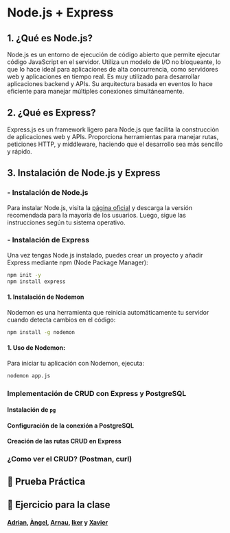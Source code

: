 # Node.js + Express


## 1. ¿Qué es Node.js?
Node.js es un entorno de ejecución de código abierto que permite ejecutar código JavaScript en el servidor. 
Utiliza un modelo de I/O no bloqueante, lo que lo hace ideal para aplicaciones de alta concurrencia, como servidores web y aplicaciones en tiempo real. Es muy utilizado para desarrollar aplicaciones backend y APIs. Su arquitectura basada en eventos lo hace eficiente para manejar múltiples conexiones simultáneamente.

## 2. ¿Qué es Express?
Express.js es un framework ligero para Node.js que facilita la construcción de aplicaciones web y APIs. Proporciona herramientas para manejar rutas, peticiones HTTP, y middleware, haciendo que el desarrollo sea más sencillo y rápido.

## 3. Instalación de Node.js y Express
### - Instalación de Node.js
Para instalar Node.js, visita la [página oficial](https://nodejs.org/) y descarga la versión recomendada para la mayoría de los usuarios. Luego, sigue las instrucciones según tu sistema operativo.

### - Instalación de Express
Una vez tengas Node.js instalado, puedes crear un proyecto y añadir Express mediante npm (Node Package Manager):
```bash
npm init -y
npm install express
```
#### 1. Instalación de Nodemon
Nodemon es una herramienta que reinicia automáticamente tu servidor cuando detecta cambios en el código:
```bash
npm install -g nodemon
```

#### 1. Uso de Nodemon: 
Para iniciar tu aplicación con Nodemon, ejecuta:
```bash
nodemon app.js
```
### Implementación de CRUD con Express y PostgreSQL
#### Instalación de `pg`
#### Configuración de la conexión a PostgreSQL
#### Creación de las rutas CRUD en Express
### ¿Como ver el CRUD? (Postman, curl)
## 📝 Prueba  Práctica
## 📝 Ejercicio para la clase

#### [Adrian](https://github.com/danadiplas/AJAXGrupo1/blob/main/docs/NodeExpress.md), [Àngel](https://github.com/Tailosrx/grup5/blob/main/docs/ancarfer-nodejs.md), [Arnau](https://gitlab.com/pr-ctiques/grup2-chinook/-/blob/ctrlalt3-main-patch-48403/docs/express.md?ref_type=heads), [Iker](https://github.com/simonquiceno/grupo3/blob/main/docs/Node%2BExpress.md) y [Xavier](https://github.com/Xavier545/M06UF4Grupo4/blob/main/docs/nodejs%2Bexpressjs.md)
